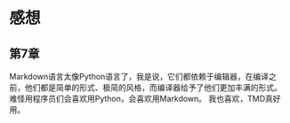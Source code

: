 # 感想

## 第7章

Markdown语言太像Python语言了，我是说，它们都依赖于编辑器，在编译之前，他们都是简单的形式、极简的风格，而编译器给予了他们更加丰满的形式。
难怪用程序员们会喜欢用Python，会喜欢用Markdown。
我也喜欢，TMD真好用。
